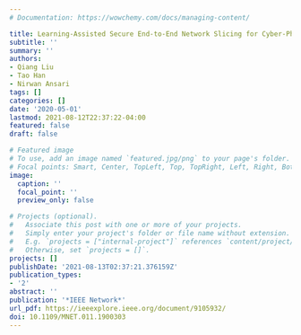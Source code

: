 ```yaml
---
# Documentation: https://wowchemy.com/docs/managing-content/

title: Learning-Assisted Secure End-to-End Network Slicing for Cyber-Physical Systems
subtitle: ''
summary: ''
authors:
- Qiang Liu
- Tao Han
- Nirwan Ansari
tags: []
categories: []
date: '2020-05-01'
lastmod: 2021-08-12T22:37:22-04:00
featured: false
draft: false

# Featured image
# To use, add an image named `featured.jpg/png` to your page's folder.
# Focal points: Smart, Center, TopLeft, Top, TopRight, Left, Right, BottomLeft, Bottom, BottomRight.
image:
  caption: ''
  focal_point: ''
  preview_only: false

# Projects (optional).
#   Associate this post with one or more of your projects.
#   Simply enter your project's folder or file name without extension.
#   E.g. `projects = ["internal-project"]` references `content/project/deep-learning/index.md`.
#   Otherwise, set `projects = []`.
projects: []
publishDate: '2021-08-13T02:37:21.376159Z'
publication_types:
- '2'
abstract: ''
publication: '*IEEE Network*'
url_pdf: https://ieeexplore.ieee.org/document/9105932/
doi: 10.1109/MNET.011.1900303
---
```

